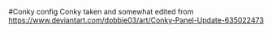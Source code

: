 #Conky config
Conky taken and somewhat edited from 
https://www.deviantart.com/dobbie03/art/Conky-Panel-Update-635022473
